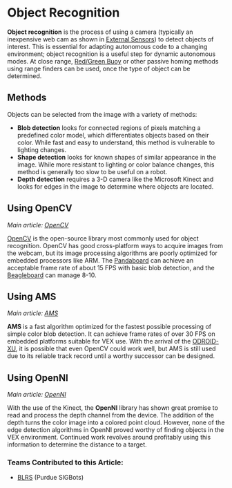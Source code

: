 # Object Recognition

**Object recognition** is the process of using a camera (typically an inexpensive web cam as shown in [External Sensors](../../vex-electronics/vex-sensors/)) to detect objects of interest. This is essential for adapting autonomous code to a changing environment; object recognition is a useful step for dynamic autonomous modes. At close range, [Red/Green Buoy](red-green-buoy.md) or other passive homing methods using range finders can be used, once the type of object can be determined.

## Methods

Objects can be selected from the image with a variety of methods:

* **Blob detection** looks for connected regions of pixels matching a predefined color model, which differentiates objects based on their color. While fast and easy to understand, this method is vulnerable to lighting changes.
* **Shape detection** looks for known shapes of similar appearance in the image. While more resistant to lighting or color balance changes, this method is generally too slow to be useful on a robot.
* **Depth detection** requires a 3-D camera like the Microsoft Kinect and looks for edges in the image to determine where objects are located.

## Using OpenCV

_Main article:_ [_OpenCV_](opencv.md)

[OpenCV](opencv.md) is the open-source library most commonly used for object recognition. OpenCV has good cross-platform ways to acquire images from the webcam, but its image processing algorithms are poorly optimized for embedded processors like ARM. The [Pandaboard](../../electronics/general/external-boards/pandaboard.md) can achieve an acceptable frame rate of about 15 FPS with basic blob detection, and the [Beagleboard](../../electronics/general/external-boards/beagleboard.md) can manage 8-10.

## Using AMS

_Main article:_ [_AMS_](ams.md)

**AMS** is a fast algorithm optimized for the fastest possible processing of simple color blob detection. It can achieve frame rates of over 30 FPS on embedded platforms suitable for VEX use. With the arrival of the [ODROID-XU](../../electronics/general/external-boards/odroid-xu.md), it is possible that even OpenCV could work well, but AMS is still used due to its reliable track record until a worthy successor can be designed.

## Using OpenNI

_Main article:_ [_OpenNI_](openni.md)

With the use of the Kinect, the **OpenNI** library has shown great promise to read and process the depth channel from the device. The addition of the depth turns the color image into a colored point cloud. However, none of the edge detection algorithms in OpenNI proved worthy of finding objects in the VEX environment. Continued work revolves around profitably using this information to determine the distance to a target.

### Teams Contributed to this Article:

* [BLRS](https://purduesigbots.com/) (Purdue SIGBots)
